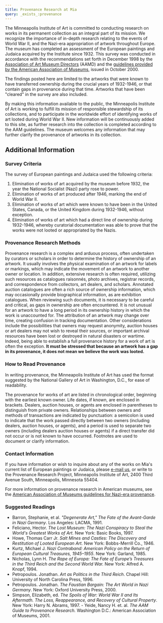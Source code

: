 ```yaml
---
title: Provenance Research at Mia
query: _exists_:provenance
---
```


The Minneapolis Institute of Art is committed to conducting research on works in its permanent collection as an integral part of its mission. We recognize the importance of in-depth research relating to the events of World War II, and the Nazi-era appropriation of artwork throughout Europe. The museum has completed an assessment of the European paintings and Judaica acquired by the Institute since 1932. This survey was conducted in accordance with the recommendations set forth in December 1998 by the [Association of Art Museum Directors](http://www.aamd.org/) (AAMD) and the [guidelines provided by the American Association of Museums](http://www.aam-us.org/docs/default-source/professional-resources/nepip-recommended-procedures), issued in October 2000.

The findings posted here are limited to the artworks that were known to have transferred ownership during the crucial years of 1932-1946, or that contain gaps in provenance during that time. Artworks that have been "cleared" in the survey are also included.

By making this information available to the public, the Minneapolis Institute of Art is working to fulfill its mission of responsible stewardship of its collections, and to participate in the worldwide effort of identifying works of art looted during World War II. New information will be continuously added to this site, as further research into the collection is completed according to the AAM guidelines. The museum welcomes any information that may further clarify the provenance of artworks in its collection.

## Additional Information

### Survey Criteria

The survey of European paintings and Judaica used the following criteria:

1.  Elimination of works of art acquired by the museum before 1932, the year the National Socialist (Nazi) party rose to power.
2.  Elimination of works of art produced after 1946, marking the end of World War II.
3.  Elimination of works of art which were known to have been in the United States, Canada, or the United Kingdom during 1932-1946, without exception.
4.  Elimination of works of art which had a direct line of ownership during 1932-1946, whereby curatorial documentation was able to prove that the works were not looted or appropriated by the Nazis.

### Provenance Research Methods

Provenance research is a complex and arduous process, often undertaken by curators or scholars in order to determine the history of ownership of an artwork. It usually involves the physical examination of an artwork for labels or markings, which may indicate the movement of an artwork to another owner or location. In addition, extensive research is often required, utilizing such resources as catalogues raisonnés, photo archives, registrar records, and correspondence from collectors, art dealers, and scholars. Annotated auction catalogues are often a rich source of ownership information, which may occasionally provide biographical information, as are exhibition catalogues. When reviewing such documents, it is necessary to be careful and critical, as gaps in ownership are often encountered. It is not unusual for an artwork to have a long period in its ownership history in which the work is unaccounted for. The attribution of an artwork may change over time, creating confusion in tracking documentation. Other considerations include the possibilities that owners may request anonymity, auction houses or art dealers may not wish to reveal their sources, or important archival resources have been lost or destroyed in natural disasters or wartime. Indeed, being able to establish a full provenance history for a work of art is often the exception. **It must be stressed that because an artwork has a gap in its provenance, it does not mean we believe the work was looted.**

### How to Read Provenance

In writing provenance, the Minneapolis Institute of Art has used the format suggested by the National Gallery of Art in Washington, D.C., for ease of readability.

The provenance for works of art are listed in chronological order, beginning with the earliest known owner. Life dates, if known, are enclosed in brackets. Dealers, auction houses, or agents are enclosed in parentheses to distinguish from private owners. Relationships between owners and methods of transactions are indicated by punctuation: a semicolon is used to indicate that the work passed directly between two owners (including dealers, auction houses, or agents), and a period is used to separate two owners (including dealers auction houses or agents) if a direct transfer did not occur or is not known to have occurred.  Footnotes are used to document or clarify information.

### Contact Information

If you have information or wish to inquire about any of the works on Mia's current list of European paintings or Judaica, please [e-mail us](http://new.artsmia.org/contact-us/e-mail-us/), or write to the Provenance Research Project, Minneapolis Institute of Art, 2400 Third Avenue South, Minneapolis, Minnesota 55404.

For more information on provenance research in American museums, see the [American Association of Museums guidelines for Nazi-era provenance](http://www.aam-us.org/museumresources/prov/procedures.cfm).

### Suggested Readings

-   Barron, Stephanie, et al. *"Degenerate Art," The Fate of the Avant-Garde in Nazi Germany*. Los Angeles: LACMA, 1991.
-   Feliciano, Hector. *The Lost Museum: The Nazi Conspiracy to Steal the World's Greatest Works of Art.* New York: Basic Books, 1997.
-   Howe, Thomas Carr Jr. *Salt Mines and Castles: The Discovery and Restitution of Looted European Art.* New York: Bobbs-Merrill Co., 1946.
-   Kurtz, Michael J. *Nazi Contraband: American Policy on the Return of European Cultural Treasures, 1945–1955*. New York: Garland, 1985.
-   Nicholas, Lynn H. *The Rape of Europa: The Fate of Europe’s Treasures in the Third Reich and the Second World War.* New York: Alfred A. Knopf, 1994.
-   Petropoulos. Jonathan. *Art as Politics in the Third Reich*. Chapel Hill: University of North Carolina Press, 1996.
-   Petropoulos. Jonathan. *The Faustian Bargain: The Art World in Nazi Germany*. New York: Oxford University Press, 2000.
-   Simpson, Elizabeth, ed. *The Spoils of War: World War II and Its Aftermath. The Loss, Reappearance, and Recovery of Cultural
    Property*. New York: Harry N. Abrams, 1997.  -   Yeide, Nancy H. et. al. *The AAM Guide to Provenance Research.* Washington D.C.: American Association of Museums, 2001.


